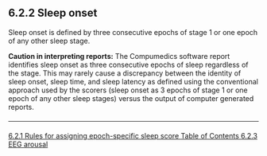 ## 6.2.2 Sleep onset

Sleep onset is defined by three consecutive epochs of stage 1 or one epoch of any other sleep stage.

<div class="bs-callout bs-callout-warning">
  <p>
    <strong>Caution in interpreting reports:</strong>
    The Compumedics software report identifies sleep onset as three consecutive epochs of sleep regardless of the stage. This may rarely cause a discrepancy between the identity of sleep onset, sleep time, and sleep latency as defined using the conventional approach used by the scorers (sleep onset as 3 epochs of stage 1 or one epoch of any other sleep stages) versus the output of computer generated reports.
  </p>
</div>


<hr class="soften" style="margin-top: 20px;margin-bottom: 20px;"/>

<div class="center">
<div class="btn-group">
  <a href=":pages_path:/mop/6-621-mop-rules-for-assigning-epoch-specific-sleep-score.md" class="btn btn-default">
    <span class="glyphicon glyphicon-chevron-left"></span>
    6.2.1 Rules for assigning epoch-specific sleep score
  </a>

  <a href=":pages_path:/mop/6-00-mop-toc.md" class="btn btn-default">
    <span class="glyphicon glyphicon-chevron-up"></span>
    Table of Contents
  </a>

  <a href=":pages_path:/mop/6-623-mop-eeg-arousal.md" class="btn btn-success">
    6.2.3 EEG arousal
    <span class="glyphicon glyphicon-chevron-right"></span>
  </a>
</div>
</div>
